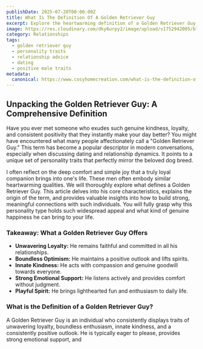 ```yaml
---
publishDate: 2025-07-20T00:00:00Z
title: What Is The Definition Of A Golden Retriever Guy
excerpt: Explore the heartwarming definition of a Golden Retriever Guy, his core traits, and what makes him an exceptional partner.
image: https://res.cloudinary.com/dky6urpy2/image/upload/v1752942005/blog_image_1752942004_dkpkya.webp
category: Relationships
tags:
  - golden retriever guy
  - personality traits
  - relationship advice
  - dating
  - positive male traits
metadata:
  canonical: https://www.cosyhomecreation.com/what-is-the-definition-of-a-golden-retriever-guy
---
```


## Unpacking the Golden Retriever Guy: A Comprehensive Definition

Have you ever met someone who exudes such genuine kindness, loyalty, and consistent positivity that they instantly make your day better? You might have encountered what many people affectionately call a "Golden Retriever Guy." This term has become a popular descriptor in modern conversations, especially when discussing dating and relationship dynamics. It points to a unique set of personality traits that perfectly mirror the beloved dog breed.

I often reflect on the deep comfort and simple joy that a truly loyal companion brings into one's life. These men often embody similar heartwarming qualities. We will thoroughly explore what defines a Golden Retriever Guy. This article delves into his core characteristics, explains the origin of the term, and provides valuable insights into how to build strong, meaningful connections with such individuals. You will fully grasp why this personality type holds such widespread appeal and what kind of genuine happiness he can bring to your life.

### Takeaway: What a Golden Retriever Guy Offers

*   **Unwavering Loyalty:** He remains faithful and committed in all his relationships.
*   **Boundless Optimism:** He maintains a positive outlook and lifts spirits.
*   **Innate Kindness:** He acts with compassion and genuine goodwill towards everyone.
*   **Strong Emotional Support:** He listens actively and provides comfort without judgment.
*   **Playful Spirit:** He brings lighthearted fun and enthusiasm to daily life.

### What is the Definition of a Golden Retriever Guy?

A Golden Retriever Guy is an individual who consistently displays traits of unwavering loyalty, boundless enthusiasm, innate kindness, and a consistently positive outlook. He is typically eager to please, provides strong emotional support, and